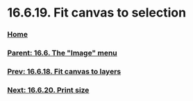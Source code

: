 # 16.6.19. Fit canvas to selection

### [Home](./00-home.md)
### [Parent: 16.6. The "Image" menu](./16-06-00-the-image-menu.md)
### [Prev: 16.6.18. Fit canvas to layers](./16-06-18-fit-canvas-to-layers.md)
### [Next: 16.6.20. Print size](./16-06-20-print-size.md)
